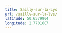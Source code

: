 ```yaml
---
title: Sailly-sur-la-Lys
url: /sailly-sur-la-lys/
latitude: 50.6579904
longitude: 2.7701687
---
```

